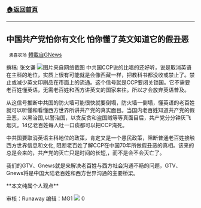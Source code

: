 ###  [:house:返回首頁](https://github.com/ourhimalayas/txt)
---

## 中国共产党怕你有文化 怕你懂了英文知道它的假丑恶
` 澳喜农场` [轉載自GNews](https://gnews.org/zh-hans/957637/)

撰稿: 张文谦
![]()![](https://gnews.org/wp-content/uploads/2021/03/801-2-1.png)图片来自网络截图
中共国CCP说的比唱的还好听，说是取消英语在主科的地位，实质上很有可能就是会像西藏一样，把教科书都没收或禁止了。禁止或减少英文印刷品在市面上的流通。这个信号就是CCP要闭关锁国。它不需要老百姓懂英语，无需老百姓和西方讲英文的国家来往。所以才会放弃英语普及。

从这信号推断中共国的防火墙可能很快就要倒塌，防火墙一倒塌，懂英语的老百姓就可以听懂和看懂西方世界所讲共产党的真实面目。当国内老百姓知道共产党的假丑恶，以黑治国,以警治国，以贪反贪和盗国贼等等真面目后，共产党分分钟灰飞烟灭。14亿老百姓每人吐一口痰都可以把CCP淹死。

中共国要取消英语主科地位的政策，肯定又是一个愚民政策，阻断普通老百姓接触西方世界信息和文化, 阻断老百姓了解CCP在中国70年所做假丑恶的真相。该来的总是会来的，共产党的灭亡只是时间的长短,，而不是会不会灭亡了。

我们的GTV、Gnews就是来解决老百姓与西方社会沟通不畅的问题，GTV、Gnews将是中国大陆老百姓和西方世界沟通的主要桥梁。

\*\*本文纯属个人观点\*\*

审核：Runaway 编辑：MG1
![]()![](https://gnews.org/wp-content/uploads/2021/03/澳喜图标2.jpg)
0
